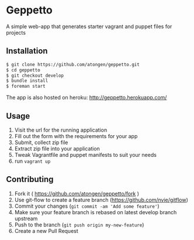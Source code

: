 # Geppetto

A simple web-app that generates starter vagrant and puppet files for projects

## Installation

```bash
$ git clone https://github.com/atongen/geppetto.git
$ cd geppetto
$ git checkout develop
$ bundle install
$ foreman start
```

The app is also hosted on heroku: http://geppetto.herokuapp.com/

## Usage

1. Visit the url for the running application
2. Fill out the form with the requirements for your app
3. Submit, collect zip file
4. Extract zip file into your application
5. Tweak Vagrantfile and puppet manifests to suit your needs
6. run `vagrant up`

## Contributing

1. Fork it ( https://github.com/atongen/geppetto/fork )
2. Use git-flow to create a feature branch (https://github.com/nvie/gitflow)
3. Commit your changes (`git commit -am 'Add some feature'`)
4. Make sure your feature branch is rebased on latest develop branch upstream
5. Push to the branch (`git push origin my-new-feature`)
6. Create a new Pull Request
